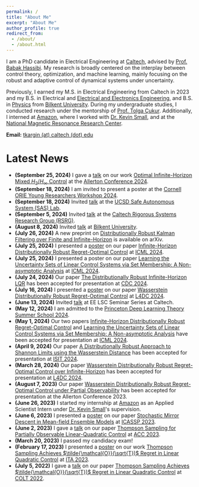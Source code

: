 ```yaml
---
permalink: /
title: "About Me"
excerpt: "About Me"
author_profile: true
redirect_from: 
  - /about/
  - /about.html
---
```


I am a PhD candidate in <a href="http://ee.caltech.edu/" style="text-decoration:none">Electrical Engineering</a> at [Caltech](http://www.caltech.edu), advised by [Prof. Babak Hassibi](https://www.ee.caltech.edu/people/hassibi). My research is broadly centered on the interplay between control theory, optimization, and machine learning, mainly focusing on the robust and adaptive control of dynamical systems under uncertainty.

Previously, I earned my M.S. in Electrical Engineering from Caltech in 2023 and my B.S. in Electrical and [Electrical and Electronics Engineering](https://ee.bilkent.edu.tr/en/), and B.S. in [Physics](https://physics.bilkent.edu.tr/) from [Bilkent University](https://w3.bilkent.edu.tr/bilkent/). During my undergraduate studies, I conducted research under the mentorship of [Prof. Tolga Çukur](https://kilyos.ee.bilkent.edu.tr/~cukur/). Additionally, I interned at [Amazon](https://www.amazon.science/tag/alexa), where I worked with [Dr. Kevin Small](http://www.kevinsmall.org), and at the [National Magnetic Resonance Research Center](https://umram.bilkent.edu.tr).

**Email:** [tkargin (at) caltech (dot) edu](tkargin@caltech.edu)
 
Latest News
======
- **(September 25, 2024)** I gave a [talk](https://drive.google.com/file/d/1r8iFfJJ39HuBIEEimJjjgjm97PQk7zv5/view?usp=share_link) on our work [Optimal Infinite-Horizon Mixed $H_2/H_\infty$ Control](https://arxiv.org/abs/2409.20020) at the [Allerton Conference 2024](https://allerton.csl.illinois.edu).
- **(September 18, 2024)** I am invited to present a poster at the [Cornell ORIE Young Researchers Workshop 2024](https://www.orie.cornell.edu/orie-events/young-researchers-workshop-2024).
- **(September 18, 2024)** Invited [talk](https://drive.google.com/file/d/1vmLMYNmGEb1nEA-C7Z0SwNxx5PcTgLAN/view?usp=share_link) at the [UCSD Safe Autonomous System (SAS) Lab](http://sylviaherbert.com).
- **(September 5, 2024)** Invited [talk](https://drive.google.com/file/d/1vmLMYNmGEb1nEA-C7Z0SwNxx5PcTgLAN/view?usp=share_link) at the [Caltech Rigorous Systems Research Group (RSRG)](http://rsrg.cms.caltech.edu).
- **(August 8, 2024)** Invited [talk](https://drive.google.com/file/d/1trViIElI_YiXc5SAMJJDhOGsUIxJPj2I/view?usp=share_link) at [Bilkent University](https://ee.bilkent.edu.tr/en/).
- **(July 26, 2024)** A new preprint on [Distributionally Robust Kalman Filtering over Finite and Infinite-Horizon](http://arxiv.org/abs/2407.18837) is available on arXiv.
- **(July 25, 2024)** I presented a [poster](https://drive.google.com/file/d/10omde81Ojs9JssS5I0J7efBVTIL70RNF/view?usp=share_link) on our paper [Infinite-Horizon Distributionally Robust Regret-Optimal Control](https://proceedings.mlr.press/v235/kargin24a.html) at [ICML 2024](https://icml.cc/Conferences/2024).
- **(July 25, 2024)** I presented a poster on our paper [Learning the Uncertainty Sets of Linear Control Systems via Set Membership: A Non-asymptotic Analysis](https://proceedings.mlr.press/v235/li24ci.html) at [ICML 2024](https://icml.cc/Conferences/2024).
- **(July 24, 2024)** Our paper [The Distributionally Robust Infinite-Horizon LQR](http://arxiv.org/abs/2408.06230) has been accepted for presentation at [CDC 2024](https://cdc2024.ieeecss.org).
- **(July 16, 2024)** I presented a [poster](https://drive.google.com/file/d/10omde81Ojs9JssS5I0J7efBVTIL70RNF/view?usp=share_link) on our paper [Wasserstein Distributionally Robust Regret-Optimal Control](https://proceedings.mlr.press/v242/kargin24a.html) at [L4DC 2024](https://l4dc.web.ox.ac.uk).
- **(June 13, 2024)** Invited [talk](https://drive.google.com/file/d/183sG58P4M2JgjlgodPsMioAfrB6t2oeM/view?usp=share_link) at EE LSC Seminar Series at Caltech.
- **(May 12, 2024)** I am admitted to the [Princeton Deep Learning Theory Summer School 2024](https://mlschool.princeton.edu).
- **(May 1, 2024)** Our two papers [Infinite-Horizon Distributionally Robust Regret-Optimal Control](https://proceedings.mlr.press/v235/kargin24a.html) and [Learning the Uncertainty Sets of Linear Control Systems via Set Membership: A Non-asymptotic Analysis](https://proceedings.mlr.press/v235/li24ci.html) have been accepted for presentation at [ICML 2024](https://icml.cc/Conferences/2024).
- **(April 9, 2024)** Our paper [A Distributionally Robust Approach to Shannon Limits using the Wasserstein Distance](https://ieeexplore.ieee.org/document/10619597/) has been accepted for presentation at [ISIT 2024](https://2024.ieee-isit.org/home).
- **(March 28, 2024)** Our paper [Wasserstein Distributionally Robust Regret-Optimal Control over Infinite-Horizon](https://proceedings.mlr.press/v242/kargin24a.html) has been accepted for presentation at [L4DC 2024](https://l4dc.web.ox.ac.uk).
- **(August 7, 2023)** Our paper [Wasserstein Distributionally Robust Regret-Optimal Control under Partial Observability](10.1109/Allerton58177.2023.10313386) has been accepted for presentation at the Allerton Conference 2023.
- **(June 26, 2023)** I started my internship at [Amazon](https://www.amazon.science/tag/alexa) as an Applied Scientist Intern under [Dr. Kevin Small](http://www.kevinsmall.org)'s supervision.
- **(June 6, 2023)** I presented a [poster](https://drive.google.com/file/d/1inDf_3PhBBCMTw3TvlbsqMpS9Lc38Czr/view?usp=share_link) on our paper [Stochastic Mirror Descent in Mean-field Ensemble Models](http://arxiv.org/abs/2210.15323) at [ICASSP 2023](https://2023.ieeeicassp.org).
- **(June 2, 2023)** I gave a [talk](https://drive.google.com/file/d/1jqVS4UOEui09CVuAj_LASl9BFrKOTjwN/view?usp=share_link) on our paper [Thompson Sampling for Partially Observable Linear-Quadratic Control](https://ieeexplore.ieee.org/document/10156461/) at [ACC 2023](https://acc2023.a2c2.org).
- **(March 20, 2023)** I passed my candidacy exam!
- **(February 17, 2023)** I presented a [poster](https://drive.google.com/file/d/1T5HoT4f-P4sdNwJeP0pN6r4VdG5HCrFg/view?usp=share_link) on our work [Thompson Sampling Achieves $\tilde{\mathcal{O}}(\sqrt{T})$ Regret in Linear Quadratic Control](https://proceedings.mlr.press/v178/kargin22a.html) at [ITA 2023](https://ita.ucsd.edu/workshop/2023/).
- **(July 5, 2022)** I gave a [talk](https://drive.google.com/file/d/17seRmUEkd3f0wssq9sOkxzGsohUqhysE/view?usp=share_link) on our paper [Thompson Sampling Achieves $\tilde{\mathcal{O}}(\sqrt{T})$ Regret in Linear Quadratic Control](https://proceedings.mlr.press/v178/kargin22a.html) at [COLT 2022](https://learningtheory.org/colt2022/index.html).



